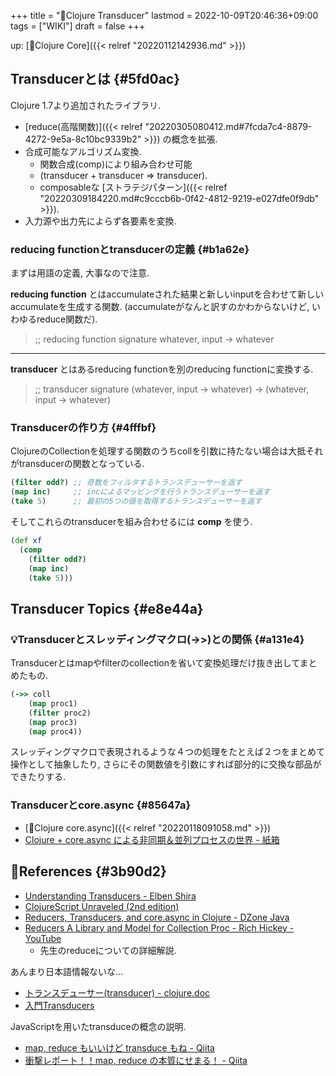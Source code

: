+++
title = "📝Clojure Transducer"
lastmod = 2022-10-09T20:46:36+09:00
tags = ["WIKI"]
draft = false
+++

up: [📂Clojure Core]({{< relref "20220112142936.md" >}})


## Transducerとは {#5fd0ac}

Clojure 1.7より追加されたライブラリ.

-   [reduce(高階関数)]({{< relref "20220305080412.md#7fcda7c4-8879-4272-9e5a-8c10bc9339b2" >}}) の概念を拡張.
-   合成可能なアルゴリズム変換.
    -   関数合成(comp)により組み合わせ可能
    -   (transducer + transducer => transducer).
    -   composableな [ストラテジパターン]({{< relref "20220309184220.md#c9cccb6b-0f42-4812-9219-e027dfe0f9db" >}}).
-   入力源や出力先によらず各要素を変換.


### reducing functionとtransducerの定義 {#b1a62e}

まずは用語の定義, 大事なので注意.

**reducing function** とはaccumulateされた結果と新しいinputを合わせて新しいaccumulateを生成する関数. (accumulateがなんと訳すのかわからないけど, いわゆるreduce関数だ).

> ;; reducing function signature
> whatever, input -> whatever

---

**transducer** とはあるreducing functionを別のreducing functionに変換する.

> ;; transducer signature
> (whatever, input -> whatever) -> (whatever, input -> whatever)


### Transducerの作り方 {#4fffbf}

ClojureのCollectionを処理する関数のうちcollを引数に持たない場合は大抵それがtransducerの関数となっている.

```clojure
(filter odd?) ;; 奇数をフィルタするトランスデューサーを返す
(map inc)     ;; incによるマッピングを行うトランスデューサーを返す
(take 5)      ;; 最初の5つの値を取得するトランスデューサーを返す
```

そしてこれらのtransducerを組み合わせるには **comp** を使う.

```clojure
(def xf
  (comp
    (filter odd?)
    (map inc)
    (take 5)))
```


## Transducer Topics {#e8e44a}


### 💡Transducerとスレッディングマクロ(->>)との関係 {#a131e4}

Transducerとはmapやfilterのcollectionを省いて変換処理だけ抜き出してまとめたもの.

```clojure
(->> coll
    (map proc1)
    (filter proc2)
    (map proc3)
    (map proc4))
```

スレッディングマクロで表現されるような４つの処理をたとえば２つをまとめて操作として抽象したり, さらにその関数値を引数にすれば部分的に交換な部品ができたりする.


### Transducerとcore.async {#85647a}

-   [📝Clojure core.async]({{< relref "20220118091058.md" >}})
-   [Clojure + core.async による非同期＆並列プロセスの世界 - 紙箱](https://boxofpapers.hatenablog.com/entry/core_async)


## 🔗References {#3b90d2}

-   [Understanding Transducers - Elben Shira](http://elbenshira.com/blog/understanding-transducers/)
-   [ClojureScript Unraveled (2nd edition)](https://funcool.github.io/clojurescript-unraveled/#transducers)
-   [Reducers, Transducers, and core.async in Clojure - DZone Java](https://dzone.com/articles/reducers-transducers-and-coreasync-in-clojure)
-   [Reducers A Library and Model for Collection Proc - Rich Hickey - YouTube](https://www.youtube.com/watch?v=IjB-IOwGrGE)
    -   先生のreduceについての詳細解説.

あんまり日本語情報ないな...

-   [トランスデューサー(transducer) - clojure.doc](https://japan-clojurians.github.io/clojure-site-ja/reference/transducers)
-   [入門Transducers](https://www.slideshare.net/sohta/transducer-49916070)

JavaScriptを用いたtransduceの概念の説明.

-   [map, reduce もいいけど transduce もね - Qiita](https://qiita.com/41semicolon/items/666a3ff1c226828ecdb2)
-   [衝撃レポート！！map, reduce の本質にせまる！ - Qiita](https://qiita.com/41semicolon/items/7f31297dd104f97c61b0)

